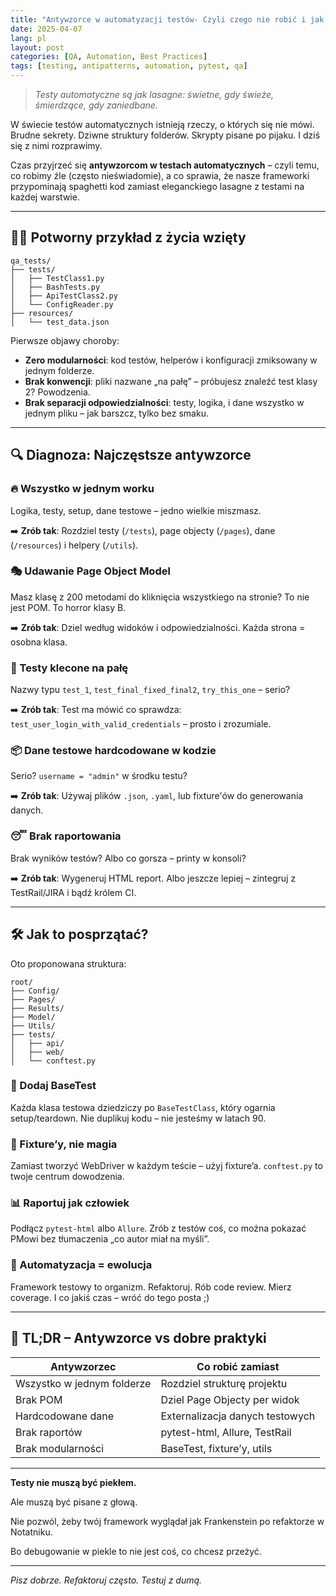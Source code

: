 ```yaml
---
title: "Antywzorce w automatyzacji testów- Czyli czego nie robić i jak to naprawić"
date: 2025-04-07
lang: pl
layout: post
categories: [QA, Automation, Best Practices]
tags: [testing, antipatterns, automation, pytest, qa]
---
```


> _Testy automatyczne są jak lasagne: świetne, gdy świeże, śmierdzące, gdy zaniedbane._

W świecie testów automatycznych istnieją rzeczy, o których się nie mówi. Brudne sekrety. Dziwne struktury folderów. Skrypty pisane po pijaku. I dziś się z nimi rozprawimy.

Czas przyjrzeć się **antywzorcom w testach automatycznych** – czyli temu, co robimy źle (często nieświadomie), a co sprawia, że nasze frameworki przypominają spaghetti kod zamiast eleganckiego lasagne z testami na każdej warstwie.

---

## 🧟‍♂️ Potworny przykład z życia wzięty

```text
qa_tests/
├── tests/
│   ├── TestClass1.py
│   ├── BashTests.py
│   ├── ApiTestClass2.py
│   └── ConfigReader.py
├── resources/
│   └── test_data.json
```

Pierwsze objawy choroby:

- **Zero modularności**: kod testów, helperów i konfiguracji zmiksowany w jednym folderze.
- **Brak konwencji**: pliki nazwane „na pałę” – próbujesz znaleźć test klasy 2? Powodzenia.
- **Brak separacji odpowiedzialności**: testy, logika, i dane wszystko w jednym pliku – jak barszcz, tylko bez smaku.

---

## 🔍 Diagnoza: Najczęstsze antywzorce

### 🔥 Wszystko w jednym worku
Logika, testy, setup, dane testowe – jedno wielkie miszmasz. 

➡️ **Zrób tak**: Rozdziel testy (`/tests`), page objecty (`/pages`), dane (`/resources`) i helpery (`/utils`).

### 🎭 Udawanie Page Object Model
Masz klasę z 200 metodami do kliknięcia wszystkiego na stronie? To nie jest POM. To horror klasy B.

➡️ **Zrób tak**: Dziel według widoków i odpowiedzialności. Każda strona = osobna klasa.

### 🤕 Testy klecone na pałę
Nazwy typu `test_1`, `test_final_fixed_final2`, `try_this_one` – serio?

➡️ **Zrób tak**: Test ma mówić co sprawdza: `test_user_login_with_valid_credentials` – prosto i zrozumiale.

### 📦 Dane testowe hardcodowane w kodzie
Serio? `username = "admin"` w środku testu?

➡️ **Zrób tak**: Używaj plików `.json`, `.yaml`, lub fixture'ów do generowania danych.

### 😴 Brak raportowania
Brak wyników testów? Albo co gorsza – printy w konsoli?

➡️ **Zrób tak**: Wygeneruj HTML report. Albo jeszcze lepiej – zintegruj z TestRail/JIRA i bądź królem CI.

---

## 🛠 Jak to posprzątać?

Oto proponowana struktura:

```text
root/
├── Config/
├── Pages/
├── Results/
├── Model/
├── Utils/
├── tests/
│   ├── api/
│   ├── web/
│   └── conftest.py
```

### 📐 Dodaj BaseTest
Każda klasa testowa dziedziczy po `BaseTestClass`, który ogarnia setup/teardown. Nie duplikuj kodu – nie jesteśmy w latach 90.

### 🧪 Fixture’y, nie magia
Zamiast tworzyć WebDriver w każdym teście – użyj fixture’a. `conftest.py` to twoje centrum dowodzenia.

### 📊 Raportuj jak człowiek
Podłącz `pytest-html` albo `Allure`. Zrób z testów coś, co można pokazać PMowi bez tłumaczenia „co autor miał na myśli”.

### 🔁 Automatyzacja = ewolucja
Framework testowy to organizm. Refaktoruj. Rób code review. Mierz coverage. I co jakiś czas – wróć do tego posta ;)

---

## 🧠 TL;DR – Antywzorce vs dobre praktyki

| Antywzorzec                       | Co robić zamiast                   |
|----------------------------------|------------------------------------|
| Wszystko w jednym folderze       | Rozdziel strukturę projektu        |
| Brak POM                         | Dziel Page Objecty per widok       |
| Hardcodowane dane                | Externalizacja danych testowych    |
| Brak raportów                    | pytest-html, Allure, TestRail      |
| Brak modularności                | BaseTest, fixture’y, utils         |

---

**Testy nie muszą być piekłem.**

Ale muszą być pisane z głową.

Nie pozwól, żeby twój framework wyglądał jak Frankenstein po refaktorze w Notatniku.

Bo debugowanie w piekle to nie jest coś, co chcesz przeżyć.

---

_Pisz dobrze. Refaktoruj często. Testuj z dumą._
